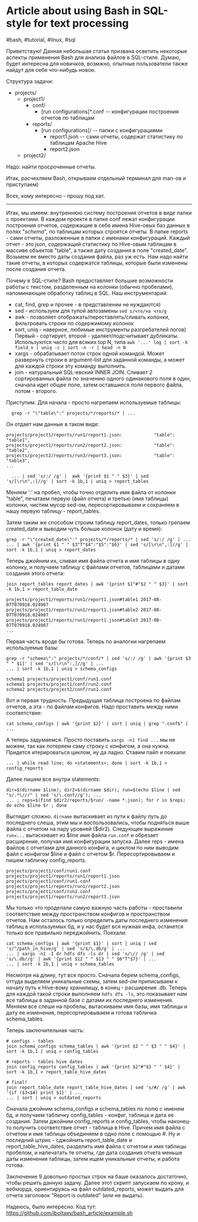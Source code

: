 # Article about using Bash in SQL-style for text processing

#bash, #tutorial, #linux, #sql

Приветствую! Данная небольшая статья призвана осветить некоторые аспекты применения Bash для анализа файлов в SQL-стиле. Думаю, будет интересна для новичков, возмжно, опытные пользователи также найдут для себя что-нибудь новое.

Структура задачи:
- projects/
  - project1/
    - conf/
      - [run configurations]*.conf  -- конфигурации построения отчетов по таблицам
    - reports/
      - [run configurations]/   --  папки с конфигурациями
        - report1.json          --  сами отчеты, содержат статистику по таблицам Apache Hive    
        - report2.json
  - project2/
  
Надо: найти просроченные отчеты.

Итак, расчехляем Bash, открываем отдельный терминал для man-ов и приступаем)

Всех, кому интересно - прошу под кат.

----------------------------------------------------------------------------------------------------------------------------------

  Итак, мы имеем: внутреннюю систему построения отчетов в виде папки с проектами. В каждом проекте в папке conf лежат конфигурации
построения отчетов, содержащие в себе имена Hive-овых баз данных в полях "*schema*", по таблицам которых строятся отчеты. В папке 
reports - сами отчеты, разложенные в папки с именами конфигураций. Каждый отчет - это json, содержащий статистику по Hive-овым таблицам 
в массиве объектов "table", а также дату создания в поле "created_date". Возьмем ее вместо даты создания файла, раз уж есть. Нам надо
найти такие отчеты, в которых содержатся таблицы, которые были изменены после создания отчета.

  Почему в SQL-стиле? Bash предоставляет большие возможности работы с текстом, разделенным на колонки (обычно пробелами), напоминающие обработку таблиц в SQL. 
  Наш инструментарий:
  - cat, find, grep и прочее - в представлении не нуждаются)
  - sed - используем для тупой автозамены ```sed s/что/на что/g```
  - awk - позволяет отображать/переставлять/сливать колонки, фильтровать строки по содержимому колонок
  - sort, uniq - наверное, любимые инструменты разгребателей логов) Первый - сортирует, второй - удаляет/подсчитывает дубликаты. Используются часто для всяких top N, типа 
    ```awk '...' log | sort -k field_n | uniq -c | sort -n -r | head -n N```
  - xargs - обрабатывает поток строк одной командой. Может развернуть строки в argument-list для заданной команды, а может для каждой строки эту команду выполнить.
  - join - натуральный SQL-евский INNER JOIN. Сливает 2 сортированных файла по значению одного одинакового поля в один, сначала идет общее поле, затем оставшиеся поля первого файла, потом - второго.

  Приступим. Для начала - просто нагрепаем используемые таблицы:
```  
  grep -r "\"table\":" projects/*/reports/* | ...
```  
Он отдает нам данные в таком виде:
```  
projects/project1/reports/run1/report1.json:            "table": "table1",
projects/project1/reports/run2/report2.json:            "table": "table2",
projects/project2/reports/run3/report3.json:            "table": "table3",
...
```
```
  ... | sed 's/:/ /g' |  awk '{print $1 " " $3}' | sed 's/[\r\n",:]//g' | sort -k 1b,1 | uniq > report_tables
```

Меняем ':' на пробел, чтобы точно отделить имя файла от колонки "table", печатаем первую (файл отчета) и третью (имя таблицы) колонки, чистим мусор sed-ом, пересортировываем и сохраняем в нашу первую таблицу - report_tables.

Затем таким же способом строим таблицу report_dates, только грепаем created_date и выводим чуть больше колонок (дату и время):
```
grep -r "\"created_date\":" projects/*/reports/* | sed 's/:/ /g' | ...
... | awk '{print $1 " " $3"T"$4":"$5":"$6}' | sed 's/[\r\n",:]//g' | sort -k 1b,1 | uniq > report_dates
```

Теперь джойним их, сливая имя файла отчета и имя таблицы в одну колонку, и получаем таблицу с файлами отчетов, таблицами и датами создания этого отчета:
```
join report_tables report_dates | awk '{print $1"#"$2 " " $3}' | sort -k 1b,1 > report_table_date
```
```
projects/project1/reports/run1/report1.json#table1 2017-08-07T070918.024907
projects/project1/reports/run1/report1.json#table2 2017-08-07T070918.024907
projects/project1/reports/run1/report1.json#table3 2017-08-07T070918.024907
...
```
Первая часть вроде бы готова. Теперь по аналогии нагрепаем используемые базы:
```
grep -r "schema\":" projects/*/conf/* | sed 's/:/ /g' | awk '{print $3 " " $1}' | sed 's/[\r\n":,]//g' | ...
... | sort -k 1b,1 | uniq > schema_configs
```
```
schema1 projects/project1/conf/run1.conf
schema1 projects/project1/conf/run2.conf
schema2 projects/project2/conf/run1.conf
```
Вот и первая трудность. Предыдущая таблица построена по файлам отчетов, а эта - по файлам конфигов. Надо проставить между ними соответствие:
```
cat schema_configs | awk '{print $2}' | sort | uniq | grep ".conf$" | ...
```
А теперь задумаемся. Просто поставить ```xargs -n1 find ...``` мы не можем, так как потеряем саму строку с конфигом, а она нужна. Придется итерироваться циклом, ну да ладно. Ставим пайп и поехали:
```
... | while read line; do <statements>; done | sort -k 1b,1 > config_reports
```
Далее пишем все внутри statements:
```
dir=$(dirname $line); dir2=$(dirname $dir); run=$(echo $line | sed "s/.*\///" | sed 's/\.conf//g'); ...
... ; reps=$(find $dir2/reports/$run/ -name *.json); for r in $reps; do echo $line $r ; done
```
Выглядит сложно. ```dirname``` вытаскивает из пути к файлу путь до последнего слеша, этим мы и воспользовались, чтобы подняться выше файла с отчетом на пару уровней ($dir2). Следующее выражение ```run=...``` вытаскивает из $line имя файла ```run.conf``` и обрезает расширение, получая имя конфигурации запуска. Далее reps - имена файлов с отчетами для данного конфига, и циклом по ним выводим файл с конфигом $line и файл с отчетом $r. Пересортировываем и пишем табличку config_reports.
```
projects/project1/conf/run1.conf projects/project1/reports/run1/report1.json
projects/project1/conf/run1.conf projects/project1/reports/run1/report2.json
projects/project1/conf/run2.conf projects/project1/reports/run2/report3.json

```
Мы только что проделали самую важную часть работы - проставили соответствие между пространством конфигов и пространством отчетов. Нам осталось только определить даты последнего изменения таблиц в используемых бд, и у нас будет вся нужная инфа, останется только все правильно переджойнить. Поехали:
```
cat schema_configs | awk '{print $1}' | sort | uniq | sed 's/^/path_in_hive/g' | sed 's/$/\.db/g' | ...
... | xargs -n1 -I dr hdfs dfs -ls dr | sed 's/\// /g' | sed 's/\.db//g' | awk '{print $12 " " $13 " " $6"T"$7}' | ...
... | sort -k 1b,1 | uniq > schema_tables
```
Несмотря на длину, тут все просто. Сначала берем schema_configs, оттуда выделяем уникальные схемы, затем sed-ом приписываем к началу путь к Hive-вому хранилищу, в конец - расширение .db. Теперь для каждой такой строки выполняем ```hdfs dfs -ls```, это показывает нам все таблицы в заданной базе с датами их последнего изменения. Меняем все слеши на пробелы, вытаскиваем имя базы, имя таблицы и дату ее изменения, пересортировываем и готова табличка schema_tables.

Теперь заключительная часть:
```
# configs - tables
join schema_configs schema_tables | awk '{print $2 " " $3 " " $4}' | sort -k 1b,1 | uniq > config_tables

# reports - tables hive dates
join config_reports config_tables | awk '{print $2"#"$3 " " $4}' | sort -k 1b,1 > report_table_hive_dates

# final!
join report_table_date report_table_hive_dates | sed 's/#/ /g' | awk '{if ($3<$4) print $1}' | ...
... | sort | uniq > outdated_reports
```
Сначала джойним schema_configs и schema_tables по полю с именем бд, и получаем табличку config_tables - конфиг, таблица и дата ее создания. Затем джойним config_reports и config_tables, чтобы наконец-то получить соответствие отчет - таблица в Hive. Причем имя файла с отчетом и имя таблицы объединяем в одно поле с помощью #. Ну и последний штрих - сджойнить report_table_date и report_table_hive_dates, разделить имя файла с отчетом и имя таблицы пробелом, и напечатать те отчеты, где дата создания отчета меньше даты изменения таблицы, затем ищем уникальные отчеты, и работа готова.

  Заключение
9 довольно простых строк на баше оказалось достаточно, чтобы решить данную задачу. Далее этот скрипт запускаем по крону, и вебморда, ориентируясь на файл outdated_reports, может выдать для отчета заголовок "Report is outdated" (или не выдать).

Надеюсь, было интересно. Код тут: https://github.com/iboltaev/bash_article/example.sh
